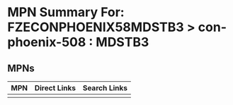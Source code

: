 



# MPN Summary For: FZECONPHOENIX58MDSTB3 > con-phoenix-508 : MDSTB3

## MPNs
  

|MPN|Direct Links|Search Links|
| :--- | :--- | :--- |
||||
